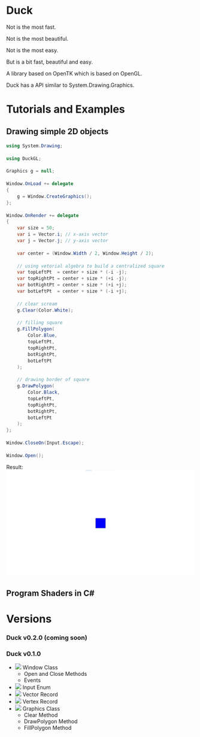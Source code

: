 # Duck

Not is the most fast.

Not is the most beautiful.

Not is the most easy.

But is a bit fast, beautiful and easy.

A library based on OpenTK which is based on OpenGL.

Duck has a API similar to System.Drawing.Graphics.

# Tutorials and Examples

## Drawing simple 2D objects

```cs
using System.Drawing;

using DuckGL;

Graphics g = null;

Window.OnLoad += delegate
{
    g = Window.CreateGraphics();
};

Window.OnRender += delegate
{
    var size = 50;
    var i = Vector.i; // x-axis vector
    var j = Vector.j; // y-axis vector

    var center = (Window.Width / 2, Window.Height / 2);

    // using vetorial algebra to build a centralized square
    var topLeftPt  = center + size * (-i -j);
    var topRightPt = center + size * (+i -j);
    var botRightPt = center + size * (+i +j);
    var botLeftPt  = center + size * (-i +j);
    
    // clear scream
    g.Clear(Color.White);
    
    // filling square
    g.FillPolygon(
        Color.Blue,
        topLeftPt,
        topRightPt,
        botRightPt,
        botLeftPt
    );

    // drawing border of square
    g.DrawPolygon(
        Color.Black,
        topLeftPt,
        topRightPt,
        botRightPt,
        botLeftPt
    );
};

Window.CloseOn(Input.Escape);

Window.Open();
```
Result:
![result](./smp/RectSample/result.jpg)

## Program Shaders in C#

# Versions

### Duck v0.2.0 (coming soon)

### Duck v0.1.0

 - ![](https://img.shields.io/badge/new-green) Window Class
    - Open and Close Methods
    - Events
 - ![](https://img.shields.io/badge/new-green) Input Enum
 - ![](https://img.shields.io/badge/new-green) Vector Record
 - ![](https://img.shields.io/badge/new-green) Vertex Record
 - ![](https://img.shields.io/badge/new-green) Graphics Class
    - Clear Method
    - DrawPolygon Method
    - FillPolygon Method